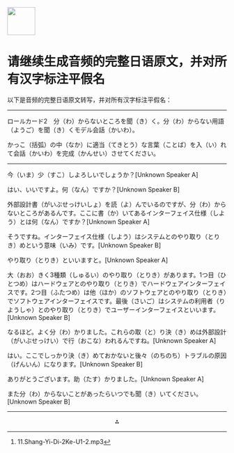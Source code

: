 <img src="https://r2cdn.perplexity.ai/pplx-full-logo-primary-dark%402x.png" style="height:64px;margin-right:32px"/>

# 请继续生成音频的完整日语原文，并对所有汉字标注平假名

以下是音频的完整日语原文转写，并对所有汉字标注平假名：

***

ロールカード2　分（わ）からないところを聞（き）く。分（わ）からない用語（ようご）を聞（き）くモデル会話（かいわ）。

かっこ（括弧）の中（なか）に適当（てきとう）な言葉（ことば）を入（い）れて会話（かいわ）を完成（かんせい）させてください。

***

今（いま）少（すこ）しよろしいでしょうか？[Unknown Speaker A]

はい、いいですよ。何（なん）ですか？[Unknown Speaker B]

外部設計書（がいぶせっけいしょ）を読（よ）んでいるのですが、分（わ）からないところがあるんです。ここに書（か）いてあるインターフェイス仕様（しよう）とは何（なん）ですか？[Unknown Speaker A]

そうですね。インターフェイス仕様（しよう）はシステムとのやり取り（とりき）めという意味（いみ）です。[Unknown Speaker B]

やり取り（とりき）といいますと。[Unknown Speaker A]

大（おお）きく3種類（しゅるい）のやり取り（とりき）があります。1つ目（ひとつめ）はハードウェアとのやり取り（とりき）でハードウェアインターフェイスです。2つ目（ふたつめ）は他（ほか）のソフトウェアとのやり取り（とりき）でソフトウェアインターフェイスです。最後（さいご）はシステムの利用者（りようしゃ）とのやり取り（とりき）でユーザーインターフェイスといいます。[Unknown Speaker B]

なるほど。よく分（わ）かりました。これらの取（と）り決（き）めは外部設計（がいぶせっけい）で行（おこな）われるんですね。[Unknown Speaker A]

はい。ここでしっかり決（き）めておかないと後々（のちのち）トラブルの原因（げんいん）になります。[Unknown Speaker B]

ありがとうございます。助（たす）かりました。[Unknown Speaker A]

また分（わ）からないことがあったらいつでも聞（き）いてください。[Unknown Speaker B]

---
<span style="display:none">[^1]</span>

<div style="text-align: center">⁂</div>

[^1]: 11.Shang-Yi-Di-2Ke-U1-2.mp3

